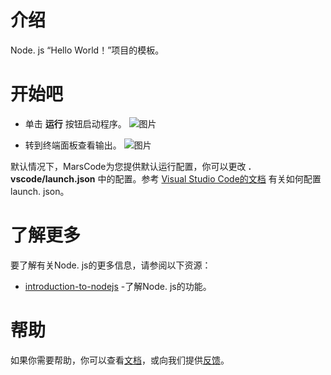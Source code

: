 # 介绍
 Node. js “Hello World！”项目的模板。
# 开始吧
- 单击 **运行** 按钮启动程序。
![图片](https://p9-arcosite.byteimg.com/tos-cn-i-goo7wpa0wc/24126faae67a4558931e2e1ec2587003~tplv-goo7wpa0wc-image.image)

- 转到终端面板查看输出。
![图片](https://p9-arcosite.byteimg.com/tos-cn-i-goo7wpa0wc/ce793f5fb4c1473fbc0b30174de483d8~tplv-goo7wpa0wc-image.image)

默认情况下，MarsCode为您提供默认运行配置，你可以更改 **. vscode/launch.json** 中的配置。参考 [Visual Studio Code的文档](https://code.visualstudio.com/docs/editor/debugging) 有关如何配置launch. json。
# 了解更多
要了解有关Node. js的更多信息，请参阅以下资源：
- [introduction-to-nodejs](https://nodejs.org/en/learn/getting-started/introduction-to-nodejs) -了解Node. js的功能。
# 帮助
如果你需要帮助，你可以查看[文档](https://docs.marscode.cn/)，或向我们提供[反馈](https://juejin.cn/pin/club/7359094304150650889?utm_source=doc&utm_medium=marscode)。

